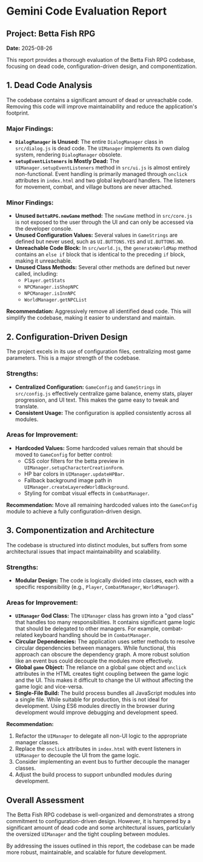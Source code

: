 # Gemini Code Evaluation Report

## Project: Betta Fish RPG
**Date:** 2025-08-26

This report provides a thorough evaluation of the Betta Fish RPG codebase, focusing on dead code, configuration-driven design, and componentization.

## 1. Dead Code Analysis

The codebase contains a significant amount of dead or unreachable code. Removing this code will improve maintainability and reduce the application's footprint.

### Major Findings:

*   **`DialogManager` is Unused:** The entire `DialogManager` class in `src/dialog.js` is dead code. The `UIManager` implements its own dialog system, rendering `DialogManager` obsolete.
*   **`setupEventListeners` is Mostly Dead:** The `UIManager.setupEventListeners` method in `src/ui.js` is almost entirely non-functional. Event handling is primarily managed through `onclick` attributes in `index.html` and two global keyboard handlers. The listeners for movement, combat, and village buttons are never attached.

### Minor Findings:

*   **Unused `BettaRPG.newGame` method:** The `newGame` method in `src/core.js` is not exposed to the user through the UI and can only be accessed via the developer console.
*   **Unused Configuration Values:** Several values in `GameStrings` are defined but never used, such as `UI.BUTTONS.YES` and `UI.BUTTONS.NO`.
*   **Unreachable Code Block:** In `src/world.js`, the `generateWorldMap` method contains an `else if` block that is identical to the preceding `if` block, making it unreachable.
*   **Unused Class Methods:** Several other methods are defined but never called, including:
    *   `Player.getStats`
    *   `NPCManager.isShopNPC`
    *   `NPCManager.isInnNPC`
    *   `WorldManager.getNPCList`

**Recommendation:** Aggressively remove all identified dead code. This will simplify the codebase, making it easier to understand and maintain.

## 2. Configuration-Driven Design

The project excels in its use of configuration files, centralizing most game parameters. This is a major strength of the codebase.

### Strengths:

*   **Centralized Configuration:** `GameConfig` and `GameStrings` in `src/config.js` effectively centralize game balance, enemy stats, player progression, and UI text. This makes the game easy to tweak and translate.
*   **Consistent Usage:** The configuration is applied consistently across all modules.

### Areas for Improvement:

*   **Hardcoded Values:** Some hardcoded values remain that should be moved to `GameConfig` for better control:
    *   CSS color filters for the betta preview in `UIManager.setupCharacterCreationForm`.
    *   HP bar colors in `UIManager.updateHPBar`.
    *   Fallback background image path in `UIManager.createLayeredWorldBackground`.
    *   Styling for combat visual effects in `CombatManager`.

**Recommendation:** Move all remaining hardcoded values into the `GameConfig` module to achieve a fully configuration-driven design.

## 3. Componentization and Architecture

The codebase is structured into distinct modules, but suffers from some architectural issues that impact maintainability and scalability.

### Strengths:

*   **Modular Design:** The code is logically divided into classes, each with a specific responsibility (e.g., `Player`, `CombatManager`, `WorldManager`).

### Areas for Improvement:

*   **`UIManager` God Class:** The `UIManager` class has grown into a "god class" that handles too many responsibilities. It contains significant game logic that should be delegated to other managers. For example, combat-related keyboard handling should be in `CombatManager`.
*   **Circular Dependencies:** The application uses setter methods to resolve circular dependencies between managers. While functional, this approach can obscure the dependency graph. A more robust solution like an event bus could decouple the modules more effectively.
*   **Global `game` Object:** The reliance on a global `game` object and `onclick` attributes in the HTML creates tight coupling between the game logic and the UI. This makes it difficult to change the UI without affecting the game logic and vice-versa.
*   **Single-File Build:** The build process bundles all JavaScript modules into a single file. While suitable for production, this is not ideal for development. Using ES6 modules directly in the browser during development would improve debugging and development speed.

**Recommendation:**
1.  Refactor the `UIManager` to delegate all non-UI logic to the appropriate manager classes.
2.  Replace the `onclick` attributes in `index.html` with event listeners in `UIManager` to decouple the UI from the game logic.
3.  Consider implementing an event bus to further decouple the manager classes.
4.  Adjust the build process to support unbundled modules during development.

## Overall Assessment

The Betta Fish RPG codebase is well-organized and demonstrates a strong commitment to configuration-driven design. However, it is hampered by a significant amount of dead code and some architectural issues, particularly the oversized `UIManager` and the tight coupling between modules.

By addressing the issues outlined in this report, the codebase can be made more robust, maintainable, and scalable for future development.
